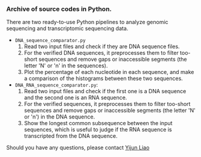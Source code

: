 ### Archive of source codes in Python.
There are two ready-to-use Python pipelines to analyze genomic sequencing and transcriptomic sequencing data.
+ ```DNA_sequence_comparator.py```
  1. Read two input files and check if they are DNA sequence files.
  2. For the verified DNA sequences, it preprocesses them to filter too-short sequences and remove gaps or inaccessible segments (the letter 'N' or 'n' in the sequences).
  3. Plot the percentage of each nucleotide in each sequence, and make a comparison of the histograms between these two sequences.
+ ```DNA_RNA_sequence_comparator.py```:
  1. Read two input files and check if the first one is a DNA sequence and the second one is an RNA sequence.
  2. For the verified sequences, it preprocesses them to filter too-short sequences and remove gaps or inaccessible segments (the letter 'N' or 'n') in the DNA sequence.
  3. Show the longest common subsequence between the input sequences, which is useful to judge if the RNA sequence is transcripted from the DNA sequence.

Should you have any questions, please contact [Yijun Liao](yijun8909@gmail.com)

